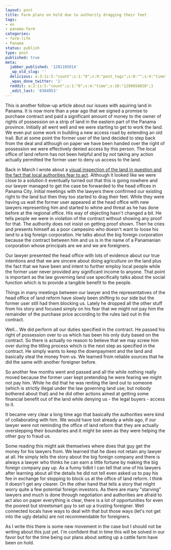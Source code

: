 ```yaml
---
layout: post
title: Farm plans on hold due to authority dragging their feet
tags:
- en
- panama-farm
categories:
- farm-life
- Panama
status: publish
type: post
published: true
meta:
  jabber_published: '1281105014'
  _wp_old_slug: ''
  delicious: a:3:{s:5:"count";s:1:"0";s:9:"post_tags";s:0:"";s:4:"time";s:10:"1287428429";}
  _wpas_done_twitter: '1'
  reddit: a:2:{s:5:"count";s:1:"0";s:4:"time";s:10:"1299658830";}
  _edit_last: '6384953'
---
```

<p>This is another follow-up article about our issues with aquiring land in Panama. It is now more than a year ago that we signed a promise to purchase contract and paid a significant amount of money to the owner of rights of possession on a strip of land in the eastern part of the Panama province. Initially all went well and we were starting to get to work the land. We even put some work in building a new access road by extending an old trail. But at some point the former user of the land decided to step back from the deal and although on paper we have been handed over the right of possession we were effectively denied access by this person. The local office of land reform has not been helpful and by not taking any action actually permitted the former user to deny us access to the land.</p>

<p>Back in March I wrote about a <a href="/2010/03/17/right-of-possession-and-local-authorities-that-fear-to-act.html">visual inspection of the land in question and the fact that local authorities fear to act</a>. Although it looked like we were close to a solution it eventually turned out that this is going nowhere and our lawyer managed to get the case be forwarded to the head offices in Panama City. Initial meetings with the lawyers there confirmed our existing right to the land but then they too started to drag their feet. While they were having us wait the former user appeared at the head office with new lawyers representing him and started to whine and threat as he has done before at the regional office. His way of objecting hasn't changed a bit. He tells people we were in violation of the contract without showing any proof for that. The authority does not insist on getting proof shown. Then he cries and presents himself as a poor campesino who doesn't want to loose his land to a big foreign corporation. He talks about the big foreign corporation because the contract between him and us is in the name of a Panamanian corporation whose principals are we and we are foreigners.</p>

<p>Our lawyer presented the head office with lots of evidence about our true intentions and that we are sincere about doing agriculture on the land plus the fact that we have been and intent to further employ local people while the former user never provided any significant income to anyone. That point is important as the law governing land use specifically talks about the social function which is to provide a tangible benefit to the people.</p>

<p>Things in many meetings between our lawyer and the representatives of the head office of land reform have slowly been shifting to our side but the former user still had them blocking us. Lately he dropped all the other stuff from his story and focused simply on his fear that we might not pay him the remainder of the purchase price according to the rules laid out in the contract.</p>

<p>Well... We did perform all our duties specified in the contract. He passed his right of possession over to us which has been his only duty based on the contract. So there is actually no reason to believe that we may screw him over during the titling process which is the next step as specified in the contract. He simply wants to keep the downpayment and the land and basically steal the money from us. We learned from reliable sources that he did the same with another foreigner before.</p>

<p>So another few months went and passed and all the while nothing really moved because the former user kept pretending he were fearing we might not pay him. While he did that he was renting the land out to someone (which is strictly illegal under the law governing land use; but nobody bothered about that) and he did other actions aimed at getting some financial benefit out of the land while denying us - the legal buyers - access to it.</p>

<p>It became very clear a long time ago that basically the authorities were kind of collaborating with him. We would have lost already a while ago, if our lawyer were not reminding the office of land reform that they are actually overstepping their boundaries and it might be seen as they were helping the other guy to fraud us.</p>

<p>Some reading this might ask themselves where does that guy get the money for his lawyers from. We learned that he does not retain any lawyer at all. He simply tells the story about the big foreign company and there is always a lawyer who thinks he can earn a little fortune by making the big foreign company pay up. As a funny tidbit I can tell that one of his lawyers after learning about all the details he did not tell even asked us to pay his fee in exchange for stopping to block us at the office of land reform. I think it doesn't get any clearer. On the other hand that tells a story that might worry quite a few potential foreign investors. As there are many "starving" lawyers and much is done through negotiation and authorities are afraid to act also on paper everything is clear, there is a lot of opportunities for even the poorest but streetsmart guy to set up a trusting foreigner. Well connected locals have ways to deal with that but those ways (let's not get into the ugly details) are not recommendable for foreigners.</p>

<p>As I write this there is some new movement in the case but I should not be writing about this just yet. I'm confident that in time this will be solved in our favor but for the time being our plans about setting up a cattle farm have been on hold.</p>

